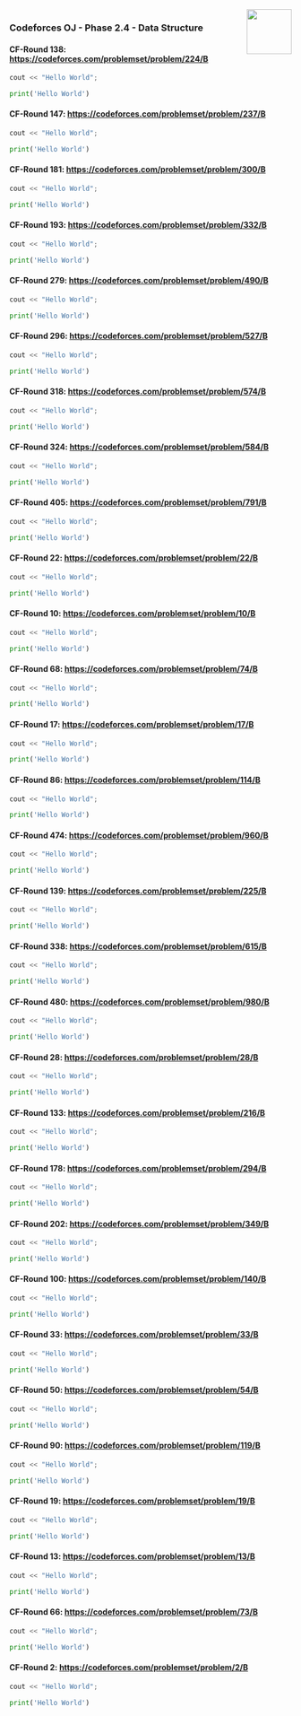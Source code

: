 <img align="right" width="80" src="https://github.com/cs-MohamedAyman/Problem-Solving-Training/blob/master/online-judges-logos/codeforces.jpg">

### Codeforces OJ - Phase 2.4 - Data Structure

#### CF-Round 138: https://codeforces.com/problemset/problem/224/B
```cpp
cout << "Hello World";
```
```python
print('Hello World')
```

#### CF-Round 147: https://codeforces.com/problemset/problem/237/B
```cpp
cout << "Hello World";
```
```python
print('Hello World')
```

#### CF-Round 181: https://codeforces.com/problemset/problem/300/B
```cpp
cout << "Hello World";
```
```python
print('Hello World')
```

#### CF-Round 193: https://codeforces.com/problemset/problem/332/B
```cpp
cout << "Hello World";
```
```python
print('Hello World')
```

#### CF-Round 279: https://codeforces.com/problemset/problem/490/B
```cpp
cout << "Hello World";
```
```python
print('Hello World')
```

#### CF-Round 296: https://codeforces.com/problemset/problem/527/B
```cpp
cout << "Hello World";
```
```python
print('Hello World')
```

#### CF-Round 318: https://codeforces.com/problemset/problem/574/B
```cpp
cout << "Hello World";
```
```python
print('Hello World')
```

#### CF-Round 324: https://codeforces.com/problemset/problem/584/B
```cpp
cout << "Hello World";
```
```python
print('Hello World')
```

#### CF-Round 405: https://codeforces.com/problemset/problem/791/B
```cpp
cout << "Hello World";
```
```python
print('Hello World')
```

#### CF-Round 22: https://codeforces.com/problemset/problem/22/B
```cpp
cout << "Hello World";
```
```python
print('Hello World')
```

#### CF-Round 10: https://codeforces.com/problemset/problem/10/B
```cpp
cout << "Hello World";
```
```python
print('Hello World')
```

#### CF-Round 68: https://codeforces.com/problemset/problem/74/B
```cpp
cout << "Hello World";
```
```python
print('Hello World')
```

#### CF-Round 17: https://codeforces.com/problemset/problem/17/B
```cpp
cout << "Hello World";
```
```python
print('Hello World')
```

#### CF-Round 86: https://codeforces.com/problemset/problem/114/B
```cpp
cout << "Hello World";
```
```python
print('Hello World')
```

#### CF-Round 474: https://codeforces.com/problemset/problem/960/B
```cpp
cout << "Hello World";
```
```python
print('Hello World')
```

#### CF-Round 139: https://codeforces.com/problemset/problem/225/B
```cpp
cout << "Hello World";
```
```python
print('Hello World')
```

#### CF-Round 338: https://codeforces.com/problemset/problem/615/B
```cpp
cout << "Hello World";
```
```python
print('Hello World')
```

#### CF-Round 480: https://codeforces.com/problemset/problem/980/B
```cpp
cout << "Hello World";
```
```python
print('Hello World')
```

#### CF-Round 28: https://codeforces.com/problemset/problem/28/B
```cpp
cout << "Hello World";
```
```python
print('Hello World')
```

#### CF-Round 133: https://codeforces.com/problemset/problem/216/B
```cpp
cout << "Hello World";
```
```python
print('Hello World')
```

#### CF-Round 178: https://codeforces.com/problemset/problem/294/B
```cpp
cout << "Hello World";
```
```python
print('Hello World')
```

#### CF-Round 202: https://codeforces.com/problemset/problem/349/B
```cpp
cout << "Hello World";
```
```python
print('Hello World')
```

#### CF-Round 100: https://codeforces.com/problemset/problem/140/B
```cpp
cout << "Hello World";
```
```python
print('Hello World')
```

#### CF-Round 33: https://codeforces.com/problemset/problem/33/B
```cpp
cout << "Hello World";
```
```python
print('Hello World')
```

#### CF-Round 50: https://codeforces.com/problemset/problem/54/B
```cpp
cout << "Hello World";
```
```python
print('Hello World')
```

#### CF-Round 90: https://codeforces.com/problemset/problem/119/B
```cpp
cout << "Hello World";
```
```python
print('Hello World')
```

#### CF-Round 19: https://codeforces.com/problemset/problem/19/B
```cpp
cout << "Hello World";
```
```python
print('Hello World')
```

#### CF-Round 13: https://codeforces.com/problemset/problem/13/B
```cpp
cout << "Hello World";
```
```python
print('Hello World')
```

#### CF-Round 66: https://codeforces.com/problemset/problem/73/B
```cpp
cout << "Hello World";
```
```python
print('Hello World')
```

#### CF-Round 2: https://codeforces.com/problemset/problem/2/B
```cpp
cout << "Hello World";
```
```python
print('Hello World')
```
